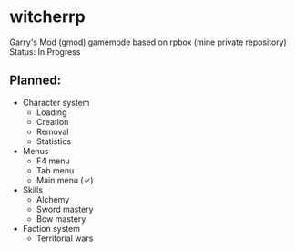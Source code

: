 # witcherrp
Garry's Mod (gmod) gamemode based on rpbox (mine private repository)
Status: In Progress

## Planned:
- Character system
  - Loading
  - Creation
  - Removal
  - Statistics
- Menus
  - F4 menu
  - Tab menu
  - Main menu (✓)
- Skills
  - Alchemy
  - Sword mastery
  - Bow mastery
- Faction system
  - Territorial wars
